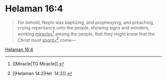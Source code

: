 # Helaman 16:4

> For behold, Nephi was baptizing, and prophesying, and preaching, crying repentance unto the people, showing signs and wonders, working <u>miracles</u>[^a] among the people, that they might know that the Christ must <u>shortly</u>[^b] come—

[Helaman 16:4](https://www.churchofjesuschrist.org/study/scriptures/bofm/hel/16?lang=eng&id=p4#p4)


[^a]: [[Miracle|TG Miracle]].  
[^b]: [[Helaman 14.2|Hel. 14:2]].  
